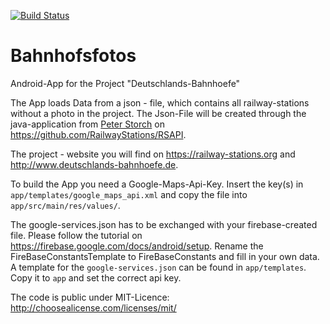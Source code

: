 [![Build Status](https://travis-ci.org/RailwayStations/RSAndroidApp.svg?branch=master)](https://travis-ci.org/RailwayStations/RSAndroidApp)

# Bahnhofsfotos
Android-App for the Project "Deutschlands-Bahnhoefe"

The App loads Data from a json - file, which contains all railway-stations without a photo in the project. The Json-File will
be created through the java-application from [Peter Storch](https://github.com/pstorch) on https://github.com/RailwayStations/RSAPI.

The project - website you will find on https://railway-stations.org and http://www.deutschlands-bahnhoefe.de.


To build the App you need a Google-Maps-Api-Key. Insert the key(s) in `app/templates/google_maps_api.xml` and copy the file into `app/src/main/res/values/`.

The google-services.json has to be exchanged with your firebase-created file. Please follow the tutorial on https://firebase.google.com/docs/android/setup.
Rename the FireBaseConstantsTemplate to FireBaseConstants and fill in your own data.
A template for the `google-services.json` can be found in `app/templates`. Copy it to `app` and set the correct api key.

The code is public under MIT-Licence: http://choosealicense.com/licenses/mit/
